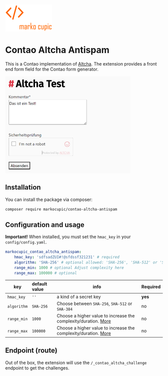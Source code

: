 <img src="docs/logo.png" width="150" alt="logo"/>

# Contao Altcha Antispam

This is a Contao implementation of [Altcha](https://altcha.org/). The extension provides a front end form field for the Contao form generator.

<img src="docs/frontend.png" alt="logo" width="400"/>

## Installation

You can install the package via composer:

```bash
composer require markocupic/contao-altcha-antispam
```

## Configuration and usage

**Important!** When installed, you must set the `hmac_key` in your `config/config.yaml`.

```yaml
markocupic_contao_altcha_antispam:
    hmac_key: 'sdfsadZUI#!@sfdssf321231' # required
    algorithm: 'SHA-256' # optional allowed: 'SHA-256', 'SHA-512' or 'SHA-384'
    range_min: 1000 # optional Adjust complexity here
    range_max: 100000 # optional
```

| key         | default value | info                                                                                                  | Required |
|-------------|:--------------|-------------------------------------------------------------------------------------------------------|:---------|
| `hmac_key`  | `''`          | a kind of a secret key                                                                                | **yes**  |
| `algorithm` | `SHA-256`     | Choose between `SHA-256`, `SHA-512` or `SHA-384`                                                      | no       |
| `range_min` | `1000`        | Choose a higher value to increase the complexity/duration. [More](https://altcha.org/docs/complexity) | no       |
| `range_max` | `100000`      | Choose a higher value to increase the complexity/duration. [More](https://altcha.org/docs/complexity) | no       |

## Endpoint (route)

Out of the box, the extension will use the `/_contao_altcha_challenge` endpoint to get the challenges.

